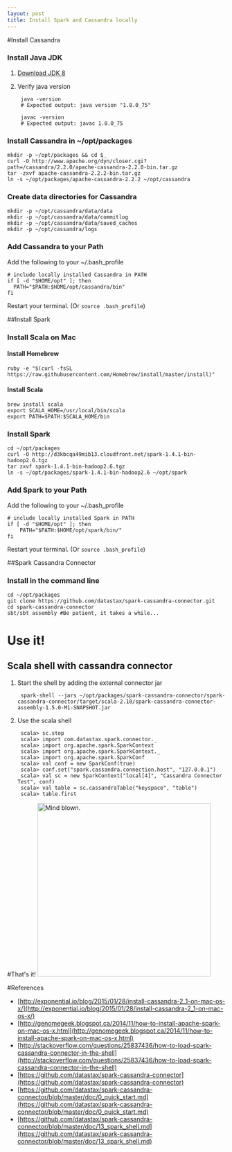 ```yaml
---
layout: post
title: Install Spark and Cassandra locally
---
```


#Install Cassandra

### Install Java JDK

1. [Download JDK 8](http://www.oracle.com/technetwork/java/javase/downloads/jdk8-downloads-2133151.html)
2. Verify java version

        java -version
        # Expected output: java version "1.8.0_75"

        javac -version
        # Expected output: javac 1.8.0_75


### Install Cassandra in ~/opt/packages

    mkdir -p ~/opt/packages && cd $_
    curl -O http://www.apache.org/dyn/closer.cgi?path=/cassandra/2.2.0/apache-cassandra-2.2.0-bin.tar.gz
    tar -zxvf apache-cassandra-2.2.2-bin.tar.gz
    ln -s ~/opt/packages/apache-cassandra-2.2.2 ~/opt/cassandra


### Create data directories for Cassandra

    mkdir -p ~/opt/cassandra/data/data
    mkdir -p ~/opt/cassandra/data/commitlog
    mkdir -p ~/opt/cassandra/data/saved_caches
    mkdir -p ~/opt/cassandra/logs


### Add Cassandra to your Path
Add the following to your ~/.bash_profile

    # include locally installed Cassandra in PATH
    if [ -d "$HOME/opt" ]; then
      PATH="$PATH:$HOME/opt/cassandra/bin"
    fi

Restart your terminal. (Or `source .bash_profile`)

##Install Spark

### Install Scala on Mac

#### Install Homebrew
    ruby -e "$(curl -fsSL https://raw.githubusercontent.com/Homebrew/install/master/install)"

#### Install Scala
    brew install scala
    export SCALA_HOME=/usr/local/bin/scala  
    export PATH=$PATH:$SCALA_HOME/bin

### Install Spark

    cd ~/opt/packages
    curl -O http://d3kbcqa49mib13.cloudfront.net/spark-1.4.1-bin-hadoop2.6.tgz
    tar zxvf spark-1.4.1-bin-hadoop2.6.tgz
    ln -s ~/opt/packages/spark-1.4.1-bin-hadoop2.6 ~/opt/spark

### Add Spark to your Path
Add the following to your ~/.bash_profile

    # include locally installed Spark in PATH
    if [ -d "$HOME/opt" ]; then
        PATH="$PATH:$HOME/opt/spark/bin/"
    fi

Restart your terminal. (Or `source .bash_profile`)

##Spark Cassandra Connector

### Install in the command line

    cd ~/opt/packages
    git clone https://github.com/datastax/spark-cassandra-connector.git
    cd spark-cassandra-connector
    sbt/sbt assembly #Be patient, it takes a while...

# Use it!
## Scala shell with cassandra connector

1. Start the shell by adding the external connector jar

        spark-shell --jars ~/opt/packages/spark-cassandra-connector/spark-cassandra-connector/target/scala-2.10/spark-cassandra-connector-assembly-1.5.0-M1-SNAPSHOT.jar

2. Use the scala shell

        scala> sc.stop
        scala> import com.datastax.spark.connector._
        scala> import org.apache.spark.SparkContext
        scala> import org.apache.spark.SparkContext._
        scala> import org.apache.spark.SparkConf
        scala> val conf = new SparkConf(true)
        scala> conf.set("spark.cassandra.connection.host", "127.0.0.1")
        scala> val sc = new SparkContext("local[4]", "Cassandra Connector Test", conf)
        scala> val table = sc.cassandraTable("keyspace", "table")
        scala> table.first


#That's it!
<img src="http://i.giphy.com/5aLrlDiJPMPFS.gif" alt="Mind blown." style="width: 400px;"/>

#References
- [http://exponential.io/blog/2015/01/28/install-cassandra-2_1-on-mac-os-x/](http://exponential.io/blog/2015/01/28/install-cassandra-2_1-on-mac-os-x/)
- [http://genomegeek.blogspot.ca/2014/11/how-to-install-apache-spark-on-mac-os-x.html](http://genomegeek.blogspot.ca/2014/11/how-to-install-apache-spark-on-mac-os-x.html)
- [http://stackoverflow.com/questions/25837436/how-to-load-spark-cassandra-connector-in-the-shell](http://stackoverflow.com/questions/25837436/how-to-load-spark-cassandra-connector-in-the-shell)
- [https://github.com/datastax/spark-cassandra-connector](https://github.com/datastax/spark-cassandra-connector)
- [https://github.com/datastax/spark-cassandra-connector/blob/master/doc/0_quick_start.md](https://github.com/datastax/spark-cassandra-connector/blob/master/doc/0_quick_start.md)
- [https://github.com/datastax/spark-cassandra-connector/blob/master/doc/13_spark_shell.md](https://github.com/datastax/spark-cassandra-connector/blob/master/doc/13_spark_shell.md)
